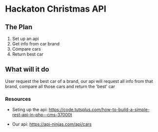 # Hackaton Christmas API

## The Plan
1. Set up an api
2. Get info from car brand
3. Compare cars
4. Return best car

## What will it do
User request the best car of a brand,
our api will request all info from that brand,
compare all those cars and return the 'best' car


### Resources
- Seting up the api:
  https://code.tutsplus.com/how-to-build-a-simple-rest-api-in-php--cms-37000t

- Our api:
  https://api-ninjas.com/api/cars
